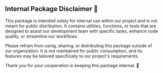 ## Internal Package Disclaimer 🚧

This package is intended solely for internal use within our project and is not meant for public distribution. It contains utilities, functions, or tools that are designed to assist our development team with specific tasks, enhance code quality, or streamline our workflows.

Please refrain from using, sharing, or distributing this package outside of our organization. It is not maintained for public consumption, and its features may be tailored specifically to our project's requirements.

Thank you for your cooperation in keeping this package internal. 👏